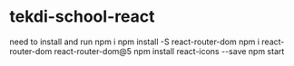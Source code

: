# tekdi-school-react
need to install and run 
npm i 
npm install -S react-router-dom
npm i react-router-dom react-router-dom@5 
npm install react-icons --save
npm start
